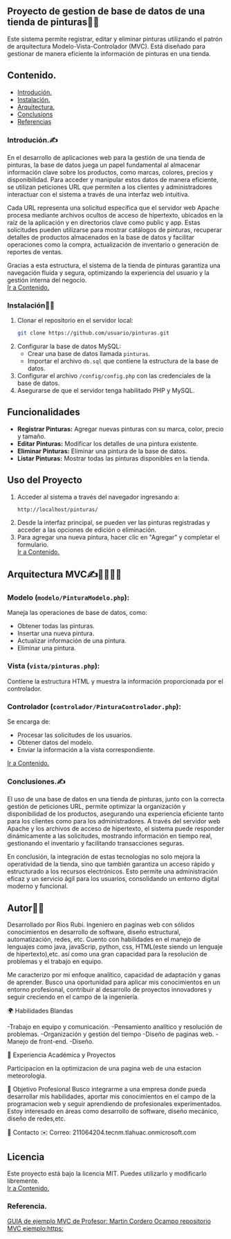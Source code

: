 
##  Proyecto de gestion de base de datos de una tienda de pinturas👩‍💻
Este sistema permite registrar, editar y eliminar pinturas utilizando el patrón de arquitectura Modelo-Vista-Controlador (MVC). Está diseñado para gestionar de manera eficiente la información de pinturas en una tienda.

<a id='contents'></a>
## Contenido.
<ul>
<li><a href="#intro">Introdución.</a></li>
<li><a href="#Instalacion">Instalación.</a></li>
<li><a href="#Arq">Arquitectura.</a></li>
<li><a href="#conclusions">Conclusions</a></li>
<li><a href="#reference">Referencias</a></li>
</ul>
  
<a id='intro'></a>
### Introdución.✍️

En el desarrollo de aplicaciones web para la gestión de una tienda de pinturas, la base de datos juega un papel fundamental al almacenar información clave sobre los productos, como marcas, colores, precios y disponibilidad. Para acceder y manipular estos datos de manera eficiente, se utilizan peticiones URL que permiten a los clientes y administradores interactuar con el sistema a través de una interfaz web intuitiva.

Cada URL representa una solicitud específica que el servidor web Apache procesa mediante archivos ocultos de acceso de hipertexto, ubicados en la raíz de la aplicación y en directorios clave como public y app. Estas solicitudes pueden utilizarse para mostrar catálogos de pinturas, recuperar detalles de productos almacenados en la base de datos y facilitar operaciones como la compra, actualización de inventario o generación de reportes de ventas.

Gracias a esta estructura, el sistema de la tienda de pinturas garantiza una navegación fluida y segura, optimizando la experiencia del usuario y la gestión interna del negocio.<br>
<a href="#contents">Ir a Contenido.</a>

<a id='Instalacion'></a>
### Instalación👩‍💻
1. Clonar el repositorio en el servidor local:
   ```sh
   git clone https://github.com/usuario/pinturas.git
   ```
2. Configurar la base de datos MySQL:
   - Crear una base de datos llamada `pinturas`.
   - Importar el archivo `db.sql` que contiene la estructura de la base de datos.
3. Configurar el archivo `/config/config.php` con las credenciales de la base de datos.
4. Asegurarse de que el servidor tenga habilitado PHP y MySQL.

## Funcionalidades
- **Registrar Pinturas:** Agregar nuevas pinturas con su marca, color, precio y tamaño.
- **Editar Pinturas:** Modificar los detalles de una pintura existente.
- **Eliminar Pinturas:** Eliminar una pintura de la base de datos.
- **Listar Pinturas:** Mostrar todas las pinturas disponibles en la tienda.

## Uso del Proyecto
1. Acceder al sistema a través del navegador ingresando a:
   ```
   http://localhost/pinturas/
   ```
2. Desde la interfaz principal, se pueden ver las pinturas registradas y acceder a las opciones de edición o eliminación.
3. Para agregar una nueva pintura, hacer clic en "Agregar" y completar el formulario.<br>
<a href="#contents">Ir a Contenido.</a>

<a id='Arq'></a>

## Arquitectura MVC✍️👩‍💻👩‍💼
### **Modelo (`modelo/PinturaModelo.php`):**
Maneja las operaciones de base de datos, como:
- Obtener todas las pinturas.
- Insertar una nueva pintura.
- Actualizar información de una pintura.
- Eliminar una pintura.

### **Vista (`vista/pinturas.php`):**
Contiene la estructura HTML y muestra la información proporcionada por el controlador.

### **Controlador (`controlador/PinturaControlador.php`):**
Se encarga de:
- Procesar las solicitudes de los usuarios.
- Obtener datos del modelo.
- Enviar la información a la vista correspondiente.




<a href="#contents">Ir a Contenido.</a>

<a id='conclusions'></a>
### Conclusiones.✍️

El uso de una base de datos en una tienda de pinturas, junto con la correcta gestión de peticiones URL, permite optimizar la organización y disponibilidad de los productos, asegurando una experiencia eficiente tanto para los clientes como para los administradores. A través del servidor web Apache y los archivos de acceso de hipertexto, el sistema puede responder dinámicamente a las solicitudes, mostrando información en tiempo real, gestionando el inventario y facilitando transacciones seguras.

En conclusión, la integración de estas tecnologías no solo mejora la operatividad de la tienda, sino que también garantiza un acceso rápido y estructurado a los recursos electrónicos. Esto permite una administración eficaz y un servicio ágil para los usuarios, consolidando un entorno digital moderno y funcional.

## Autor👩‍💼
Desarrollado por Rios Rubi.
Ingeniero en paginas web con sólidos conocimientos en  desarrollo de software, diseño estructural, automatización, redes, etc. Cuento con habilidades en el manejo de lenguajes como java, javaScrip, python, css, HTML(este siendo un lenguaje de hipertexto),etc. así como una gran capacidad para la resolución de problemas y el trabajo en equipo.

Me caracterizo por mi enfoque analítico, capacidad de adaptación y ganas de aprender. Busco una oportunidad para aplicar mis conocimientos en un entorno profesional, contribuir al desarrollo de proyectos innovadores y seguir creciendo en el campo de la ingeniería.

🌍 Habilidades Blandas

  -Trabajo en equipo y comunicación.
  -Pensamiento analítico y resolución de problemas.
  -Organización y gestión del tiempo
  -Diseño de paginas web.
  -Manejo de front-end.
  -Diseño.

  📌 Experiencia Académica y Proyectos

Participacion en la optimizacion de una pagina web de una estacion meteorologia.

🎯 Objetivo Profesional
Busco integrarme a una empresa donde pueda desarrollar mis habilidades, aportar mis conocimientos en el campo de la programacion web y seguir aprendiendo de profesionales experimentados. Estoy interesado en áreas como desarrollo de software, diseño mecánico, diseño de redes,etc.

📩 Contacto
✉️ Correo: 211064204.tecnm.tlahuac.onmicrosoft.com


## Licencia
Este proyecto está bajo la licencia MIT. Puedes utilizarlo y modificarlo libremente.<br>
<a href="#contents">Ir a Contenido.</a>

<a id='reference'></a>
### Referencia.

[GUIA de ejemplo MVC de Profesor: Martin Cordero Ocampo repositorio MVC ejemplo:https:](https://github.com/miRepositorioGit/EjemploMvcObjetos)
